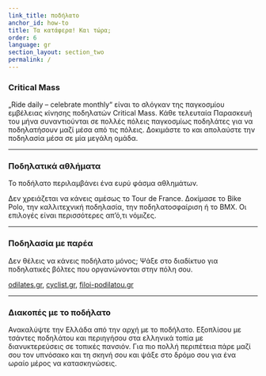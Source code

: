 ```yaml
---
link_title: ποδήλατο
anchor_id: how-to
title: Τα κατάφερα! Και τώρα;
order: 6
language: gr
section_layout: section_two
permalink: /
---
```


### Critical Mass
„Ride daily – celebrate monthly“ είναι το σλόγκαν της παγκοσμίου εμβέλειας κίνησης ποδηλατών Critical Mass. Κάθε τελευταία Παρασκευή του μήνα συναντιούνται σε πολλές πόλεις παγκοσμίως ποδηλάτες για να ποδηλατήσουν μαζί μέσα από τις πόλεις. Δοκιμάστε το και απολαύστε την ποδηλασία μέσα σε μία μεγάλη ομάδα. 

***

### Ποδηλατικά αθλήματα
Το ποδήλατο περιλαμβάνει ένα ευρύ φάσμα αθλημάτων. 

Δεν χρειάζεται να κάνεις αμέσως το Tour de France. Δοκίμασε το Bike Polo, την καλλιτεχνική ποδηλασία, την ποδηλατοσφαίριση ή το BMX. Οι επιλογές είναι περισσότερες απ’ό,τι νόμιζες.  

***

### Ποδηλασία με παρέα
Δεν θέλεις να κάνεις ποδήλατο μόνος; Ψάξε στο διαδίκτυο για ποδηλατικές βόλτες που οργανώνονται στην πόλη σου. 

[odilates.gr](https://www.podilates.gr/), [cyclist.gr](http://www.cyclist.gr/), [filoi-podilatou.gr](http://www.filoi-podilatou.gr/)

***

### Διακοπές με το ποδήλατο
Ανακαλύψτε την Ελλάδα από την αρχή με το ποδήλατο. Εξοπλίσου με τσάντες ποδηλάτου και περιηγήσου στα ελληνικά τοπία με διανυκτερεύσεις σε τοπικές πανσιόν. Για πιο πολλή περιπέτεια πάρε μαζί σου τον υπνόσακο και τη σκηνή σου και ψάξε στο δρόμο σου για ένα ωραίο μέρος να κατασκηνώσεις. 
